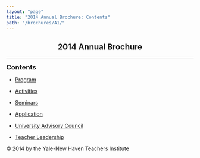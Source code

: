 ```yaml
---
layout: "page"
title: "2014 Annual Brochure: Contents"
path: "/brochures/A1/"
---
```

<main>
<title>2014 Annual Brochure: Contents</title>
<p align="Center"></p><h2 align="Center">2014 Annual Brochure</h2>
<hr/>
<p align="Left"><b><font size="4">Contents</font></b><br/>
</p><ul>
<li>
<p align="Left">
<a href="program.html">Program</a>
</p></li><li>
<p align="Left">
<a href="activities.html">Activities</a>
</p></li><li>
<p align="Left">
<a href="seminars.html">Seminars</a>    
</p></li><li>
<p align="Left">
<a href="application.html">Application</a>
</p></li><li>
<p align="Left">
<a href="uacouncil.html">University Advisory Council</a>
</p></li><li>
<p align="Left">
<a href="teacher.html">Teacher Leadership</a>
</p></li></ul>
<p align="Left">
</p>
© 2014 by the Yale-New Haven Teachers Institute
</div>
</main>